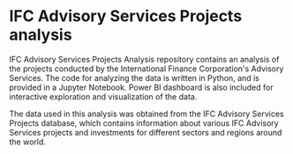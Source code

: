 # IFC Advisory Services Projects analysis

IFC Advisory Services Projects Analysis repository contains an analysis of the projects conducted by the International Finance Corporation's Advisory Services. The code for analyzing the data is written in Python, and is provided in a Jupyter Notebook. Power BI dashboard is also included for interactive exploration and visualization of the data.

The data used in this analysis was obtained from the IFC Advisory Services Projects database, which contains information about various IFC Advisory Services projects and investments for different sectors and regions around the world.
